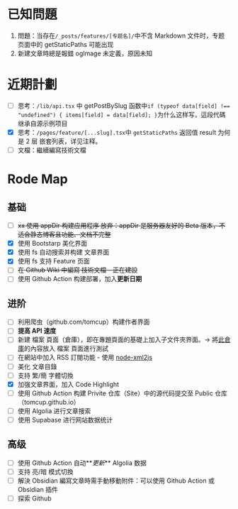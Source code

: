 # 已知問題

1. 問題：当存在`/_posts/features/[专题名]/`中不含 Markdown 文件时，专题页面中的 getStaticPaths 可能出现
2. 新建文章時總是報錯 ogImage 未定義，原因未知

# 近期計劃

- [ ] 思考：`/lib/api.tsx` 中 getPostBySlug 函数中`if (typeof data[field] !== "undefined") { items[field] = data[field]; }`为什么这样写，這段代碼继承自源示例项目
- [x] 思考：`/pages/feature/[...slug].tsx`中 `getStaticPaths` 返回值 result 为何是 2 层 嵌套列表，详见注释。
- [ ] 文檔：繼續編寫技術文檔

# Rode Map

## 基础

- [ ] ~~xx 使用 appDir 构建应用程序 放弃：appDir 是服务器友好的 Beta 版本，不适合静态博客且功能、文档不完整~~
- [x] 使用 Bootstarp 美化界面
- [x] 使用 fs 自动搜索并构建 文章界面
- [x] 使用 fs 支持 Feature 页面
- [ ] ~~在 Github Wiki 中編寫 技術文檔 - 正在建設~~
- [ ] 使用 Github Action 构建部署，加入**更新日期**

## 进阶

- [ ] 利用爬虫（github.com/tomcup）构建作者界面
- [ ] **提高 API 速度**
- [ ] 新建 檔案 頁面（倉庫），即在專題頁面的基礎上加入子文件夾界面。-> 將[此倉庫](https://github.com/Drawoceans/vulkan_tutorial_zhcn)的內容放入 檔案 頁面進行測試
- [ ] 在網站中加入 RSS 訂閱功能 - 使用 [node-xml2js](https://github.com/Leonidas-from-XIV/node-xml2js)
- [ ] 美化 文章目錄
- [ ] 支持 繁/簡 字體切換
- [x] 加强文章界面，加入 Code Highlight
- [ ] 使用 Github Action 构建 Privite 仓库（Site）中的源代码提交至 Public 仓库 （tomcup.github.io）
- [ ] 使用 Algolia 进行文章搜索
- [ ] 使用 Supabase 进行网站数据统计

## 高级

- [ ] 使用 Github Action 自动**_更新_** Algolia 数据
- [ ] 支持 亮/暗 模式切換
- [ ] 解決 Obsidian 編寫文章時需手動移動附件：可以使用 Github Action 或 Obsidian 插件
- [ ] 探索 Github
